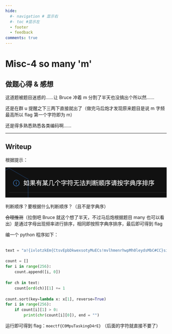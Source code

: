 ```yaml
---
hide:
  #- navigation # 显示右
  #- toc #显示左
  - footer
  - feedback
comments: true
---  
```


# Misc-4 so many 'm'

## 做题心得 & 感想

这道题被题目迷惑的……让 Bruce 冲着 m 分割了半天也没搞出个所以然……

还是在群 u 提醒之下三两下直接就出了（做完马后炮才发现原来题目是说 m 字频最高所以 flag 第一个字符即为 m）

还是得多熟悉熟悉各类编码啊……
***
## Writeup

根据提示：

![](../../../../assets/Pasted%20image%2020240925132449.png)

判断顺序？要根据什么判断顺序？（且不是字典序）

~~合理推测~~（拉倒吧 Bruce 就这个想了半天，不过马后炮根据题目 many 也可以看出）是通过字母出现频率进行排序，相同即按照字典序排序，最后即可得到 flag

编一个 python 程序如下：

``` python

text = "a!{ivlotzkEm{CtsvEpbDkwexsotyMuECs!mvlhmenrhwpMh0leydsMbC#CC}sii}tkb}ugCD{zlEeT#kyC0fbukglpopmaekbEthmjcMdsgkvmTnC}eot#dcf{ec@ccgqpfqMycysMuuou!en#{g0cDmoyxTCMgt{joT{jnl0rhoklCe{n0CnxprydeaTg0r{avkEjckjEsxhaohs{Trbkr!ffqip444uwrc}nnevgtCT{jCipogtipzdeDiqsy44rMfj{MzCw#qwg{T4m{cuk!hwuncxdmddeurtsojakrjC#vTDd}0poTT@c!DftjwuDp@mcuheeDtfao!iEcEq}kcf#Mpcam{mml4i4mpDnedamcwtC0nem{mDotnmp4jf@TpxfqMoiqwtdijDfimmCzmxe#gsTu{poeTEhD!u0anvTTTbbi{q}zapcksMifDlovoeac@{0keh0dg{Mi!@tfftqitmuMoMcuTpmcgnmozyrrv#zfmzmetyxxa0wczE}eoD{xcMnoCuebu0otdusiDknfvo0{fEsMftzT!eoslegbypspC4vkxm#uaf@acuemhMyiDou#at0rfl4a}0ixeEktws}pMCfCigaTafg}ffssmwwuTkTuls0{M@c4e@{D{tuorzmyqptChpngkeCohCCMTwqctinc0mcjemclv@cMoqf00poarte@oqmuysm#mo{et4kcCpcgcT}vD}m!g4{E0!Mol0fpo!{srT0pf{cMuCx0bp{ftTmExcrn}0etonez!@C4tfa4aM00siztb@fomfD#{#tMbo@jgb4CM0dEk0tea4aMCafn"

count = []
for i in range(256):
    count.append([i, 0])

for ch in text:
    count[ord(ch)][1] += 1

count.sort(key=lambda x: x[1], reverse=True)
for i in range(256):
    if count[i][1] > 0:
        print(chr(count[i][0]), end = "")

```

运行即可得到 flag：`moectf{C0MpuTaskingD4rE}` （后面的字符就直接不要了）